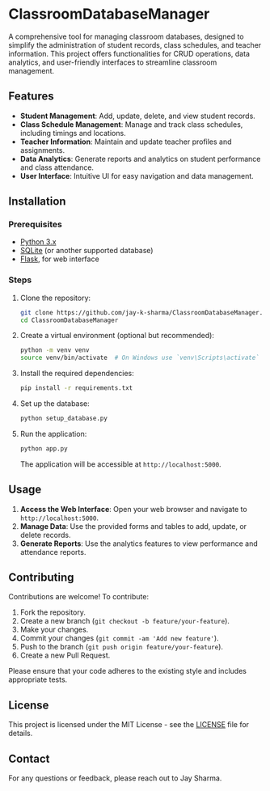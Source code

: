 # ClassroomDatabaseManager

A comprehensive tool for managing classroom databases, designed to simplify the administration of student records, class schedules, and teacher information. This project offers functionalities for CRUD operations, data analytics, and user-friendly interfaces to streamline classroom management.

## Features

- **Student Management**: Add, update, delete, and view student records.
- **Class Schedule Management**: Manage and track class schedules, including timings and locations.
- **Teacher Information**: Maintain and update teacher profiles and assignments.
- **Data Analytics**: Generate reports and analytics on student performance and class attendance.
- **User Interface**: Intuitive UI for easy navigation and data management.

## Installation

### Prerequisites

- [Python 3.x](https://www.python.org/downloads/)
- [SQLite](https://www.sqlite.org/download.html) (or another supported database)
- [Flask](https://flask.palletsprojects.com/en/2.0.x/), for web interface

### Steps

1. Clone the repository:

   ```bash
   git clone https://github.com/jay-k-sharma/ClassroomDatabaseManager.git
   cd ClassroomDatabaseManager
   ```

2. Create a virtual environment (optional but recommended):

   ```bash
   python -m venv venv
   source venv/bin/activate  # On Windows use `venv\Scripts\activate`
   ```

3. Install the required dependencies:

   ```bash
   pip install -r requirements.txt
   ```

4. Set up the database:

   ```bash
   python setup_database.py
   ```

5. Run the application:

   ```bash
   python app.py
   ```

   The application will be accessible at `http://localhost:5000`.

## Usage

1. **Access the Web Interface**: Open your web browser and navigate to `http://localhost:5000`.
2. **Manage Data**: Use the provided forms and tables to add, update, or delete records.
3. **Generate Reports**: Use the analytics features to view performance and attendance reports.

## Contributing

Contributions are welcome! To contribute:

1. Fork the repository.
2. Create a new branch (`git checkout -b feature/your-feature`).
3. Make your changes.
4. Commit your changes (`git commit -am 'Add new feature'`).
5. Push to the branch (`git push origin feature/your-feature`).
6. Create a new Pull Request.

Please ensure that your code adheres to the existing style and includes appropriate tests.

## License

This project is licensed under the MIT License - see the [LICENSE](LICENSE) file for details.

## Contact

For any questions or feedback, please reach out to Jay Sharma.
